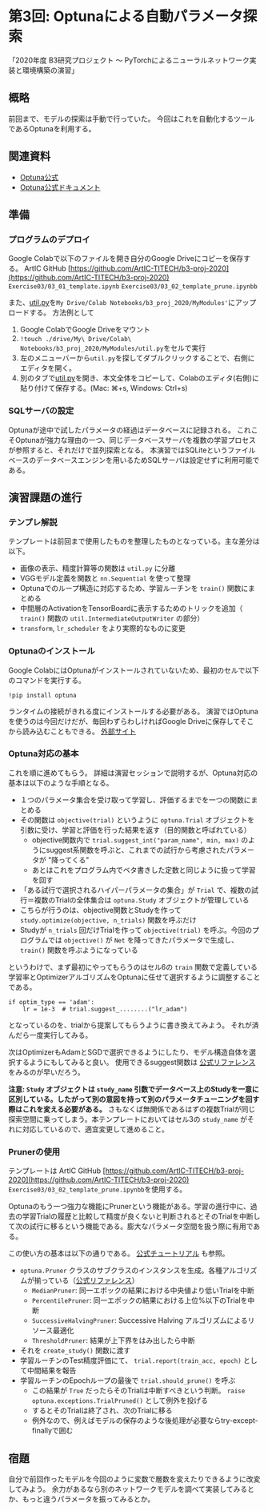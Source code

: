 第3回: Optunaによる自動パラメータ探索
===

「2020年度 B3研究プロジェクト 〜 PyTorchによるニューラルネットワーク実装と環境構築の演習」


## 概略

前回まで、モデルの探索は手動で行っていた。
今回はこれを自動化するツールであるOptunaを利用する。


## 関連資料
- [Optuna公式](https://optuna.org/)
- [Optuna公式ドキュメント](https://optuna.readthedocs.io/en/stable/)



## 準備

### プログラムのデプロイ
Google Colabで以下のファイルを開き自分のGoogle Driveにコピーを保存する。
ArtIC GitHub [https://github.com/ArtIC-TITECH/b3-proj-2020](https://github.com/ArtIC-TITECH/b3-proj-2020)
`Exercise03/03_01_template.ipynb`
`Exercise03/03_02_template_prune.ipynbb`

また、[util.py](https://github.com/ArtIC-TITECH/b3-proj-2020/blob/main/Exercise03/util.py)を`My Drive/Colab Notebooks/b3_proj_2020/MyModules'`にアップロードする。
方法例として
1. Google ColabでGoogle Driveをマウント
2. `!touch ./drive/My\ Drive/Colab\ Notebooks/b3_proj_2020/MyModules/util.py`をセルで実行
3. 左のメニューバーから`util.py`を探してダブルクリックすることで、右側にエディタを開く。
3. 別のタブで[util.py](https://github.com/ArtIC-TITECH/b3-proj-2020/blob/main/Exercise03/util.py)を開き、本文全体をコピーして、Colabのエディタ(右側)に貼り付けて保存する。(Mac: ⌘+s, Windows: Ctrl+s)



### SQLサーバの設定
Optunaが途中で試したパラメータの経過はデータベースに記録される。
これこそOptunaが強力な理由の一つ、同じデータベースサーバを複数の学習プロセスが参照すると、それだけで並列探索となる。
本演習ではSQLiteというファイルベースのデータベースエンジンを用いるためSQLサーバは設定せずに利用可能である。

<!-- Optunaが途中で試したパラメータの経過はデータベースに記録される。
これこそOptunaが強力な理由の一つ、同じデータベースサーバを複数の学習プロセスが参照すると、それだけで並列探索となる。

それに伴い、まず設営済みのMySQLサーバのユーザを設定する。

1. 適当なUbuntu計算サーバ（pollux, selene, artemis, zeus）にSSHログインする。
2. 次のコマンドにより、MySQLサーバにログインする。
    ユーザ名、初期パスワード、データベース名全て **ArtICユーザ名の `-` を `_` に置き換えたもの** になっている。
    例: `j-smith` さんの場合
    ```
    Server:~$ mysql -P 53306 -h zeus -u j_smith -p
    Enter password:     ← j_smith が初期パスワード
    ```
3. SQLサーバに以下のコマンドを打ち込み、パスワードを変更する。
    結果は必ず表示 `Query OK` を確認すること。
    ```
    mysql> SET PASSWORD='新しいパスワード';
    Query OK, 0 rows affected (0.00 sec)
    ```
4. Ctrl-Dを入力して抜ける。 -->


## 演習課題の進行

### テンプレ解説
テンプレートは前回まで使用したものを整理したものとなっている。主な差分は以下。

- 画像の表示、精度計算等の関数は `util.py` に分離
- VGGモデル定義を関数と `nn.Sequential` を使って整理
- Optunaでのループ構造に対応するため、学習ルーチンを `train()` 関数にまとめる
- 中間層のActivationをTensorBoardに表示するためのトリックを追加（ `train()` 関数の `util.IntermediateOutputWriter` の部分）
- `transform`, `lr_scheduler` をより実際的なものに変更

### Optunaのインストール
Google ColabにはOptunaがインストールされていないため、最初のセルで以下のコマンドを実行する。
```
!pip install optuna
```
ランタイムの接続がきれる度にインストールする必要がある。
演習ではOptunaを使うのは今回だけだが、毎回わずらわしければGoogle Driveに保存してそこから読み込むこともできる。
[外部サイト](https://ggcs.io/2020/06/22/google-colab-pip-install/)

### Optuna対応の基本
これを順に進めてもらう。
詳細は演習セッションで説明するが、Optuna対応の基本は以下のような手順となる。

- １つのパラメータ集合を受け取って学習し、評価するまでを一つの関数にまとめる
- その関数は `objective(trial)` というように `optuna.Trial` オブジェクトを引数に受け、学習と評価を行った結果を返す（目的関数と呼ばれている）
    - objective関数内で `trial.suggest_int("param_name", min, max)` のようにsuggest系関数を呼ぶと、これまでの試行から考慮されたパラメータが "降ってくる"
    - あとはこれをプログラム内でベタ書きした定数と同じように扱って学習を回す
- 「ある試行で選択されるハイパーパラメータの集合」が `Trial` で、複数の試行＝複数のTrialの全体集合は `optuna.Study` オブジェクトが管理している
- こちらが行うのは、objective関数とStudyを作って `study.optimize(objective, n_trials)` 関数を呼ぶだけ
- Studyが `n_trials` 回だけTrialを作って `objective(trial)` を呼ぶ。今回のプログラムでは `objective()` が `Net` を降ってきたパラメータで生成し、 `train()` 関数を呼ぶようになっている


というわけで、まず最初にやってもらうのはセル6の `train` 関数で定義している学習率とOptimizerアルゴリズムをOptunaに任せて選択するように調整することである。
```python:
if optim_type == 'adam':
    lr = 1e-3  # trial.suggest_........("lr_adam")
```
となっているのを、trialから提案してもらうように書き換えてみよう。
それが済んだら一度実行してみる。

次はOptimizerもAdamとSGDで選択できるようにしたり、モデル構造自体を選択するようにもしてみると良い。
使用できるsuggest関数は [公式リファレンス](https://optuna.readthedocs.io/en/stable/reference/trial.html) をみるのが早いだろう。

**注意: `Study` オブジェクトは `study_name` 引数でデータベース上のStudyを一意に区別している。したがって別の意図を持って別のパラメータチューニングを回す際はこれを変える必要がある。** さもなくば無関係であるはずの複数Trialが同じ探索空間に乗ってしまう。本テンプレートにおいてはセル3の `study_name` がそれに対応しているので、適宜変更して進めること。

### Prunerの使用

テンプレートは
ArtIC GitHub [https://github.com/ArtIC-TITECH/b3-proj-2020](https://github.com/ArtIC-TITECH/b3-proj-2020) `Exercise03/03_02_template_prune.ipynbb`を使用する。

Optunaのもう一つ強力な機能にPrunerという機能がある。学習の進行中に、過去の学習Trialの履歴と比較して精度が良くないと判断されるとそのTrialを中断して次の試行に移るという機能である。膨大なパラメータ空間を扱う際に有用である。

この使い方の基本は以下の通りである。 [公式チュートリアル](https://optuna.readthedocs.io/en/stable/tutorial/pruning.html) も参照。

- `optuna.Pruner` クラスのサブクラスのインスタンスを生成。各種アルゴリズムが揃っている（[公式リファレンス](https://optuna.readthedocs.io/en/stable/reference/pruners.html)）
    - `MedianPruner`: 同一エポックの結果における中央値より低いTrialを中断
    - `PercentilePruner`: 同一エポックの結果における上位%以下のTrialを中断
    - `SuccessiveHalvingPruner`: Successive Halving アルゴリズムによるリソース最適化
    - `ThresholdPruner`: 結果が上下界をはみ出したら中断
- それを `create_study()` 関数に渡す
- 学習ルーチンのTest精度評価にて、 `trial.report(train_acc, epoch)` として中間結果を報告
- 学習ルーチンのEpochループの最後で `trial.should_prune()` を呼ぶ
    - この結果が `True` だったらそのTrialは中断すべきという判断。 `raise optuna.exceptions.TrialPruned()` として例外を投げる
    - するとそのTrialは終了され、次のTrialに移る
    - 例外なので、例えばモデルの保存のような後処理が必要ならtry-except-finallyで囲む

## 宿題

自分で前回作ったモデルを今回のように変数で層数を変えたりできるように改変してみよう。
余力があるなら別のネットワークモデルを調べて実装してみるとか、もっと違うパラメータを振ってみるとか。

